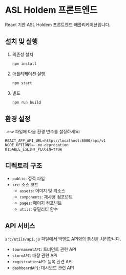 # ASL Holdem 프론트엔드

React 기반 ASL Holdem 프론트엔드 애플리케이션입니다.

## 설치 및 실행

1. 의존성 설치
   ```bash
   npm install
   ```

2. 애플리케이션 실행
   ```bash
   npm start
   ```

3. 빌드
   ```bash
   npm run build
   ```

## 환경 설정

`.env` 파일에 다음 환경 변수를 설정하세요:

```
REACT_APP_API_URL=http://localhost:8000/api/v1
NODE_OPTIONS=--no-deprecation
DISABLE_ESLINT_PLUGIN=true
```

## 디렉토리 구조

- `public`: 정적 파일
- `src`: 소스 코드
  - `assets`: 이미지 및 리소스
  - `components`: 재사용 컴포넌트
  - `pages`: 페이지 컴포넌트
  - `utils`: 유틸리티 함수

## API 서비스

`src/utils/api.js` 파일에서 백엔드 API와의 통신을 처리합니다.

- `tournamentAPI`: 토너먼트 관련 API
- `storeAPI`: 매장 관련 API
- `registrationAPI`: 등록 관련 API
- `dashboardAPI`: 대시보드 관련 API 